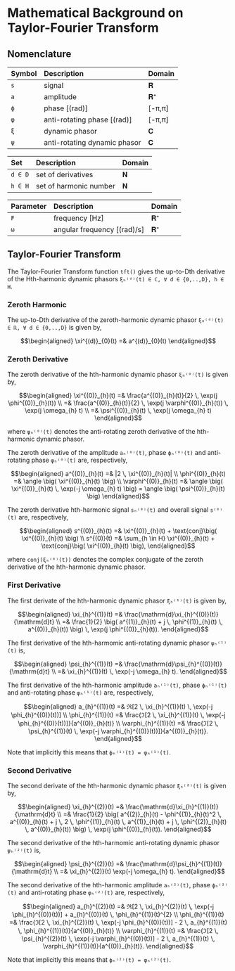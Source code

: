 # Mathematical Background on Taylor-Fourier Transform

## Nomenclature

| Symbol    | Description                   | Domain    |
|:----------|:------------------------------|:----------|
| `s`       | signal                        | 𝐑         |
| `a`       | amplitude                     | 𝐑⁺        |
| `ϕ`       | phase [(rad)]                 | [-π,π]    |
| `φ`       | anti-rotating phase [(rad)]   | [-π,π]    |
| `ξ`       | dynamic phasor                | 𝐂         |
| `ψ`       | anti-rotating dynamic phasor  | 𝐂         |

| Set       | Description                   | Domain    |
|:----------|:------------------------------|:----------|
| `d ∈ D`   | set of derivatives            | 𝐍         |
| `h ∈ H`   | set of harmonic number        | 𝐍         |

| Parameter | Description                   | Domain    |
|:----------|:------------------------------|:----------|
| `F`       | frequency [Hz]                | 𝐑⁺        |
| `ω`       | angular frequency [(rad)/s]   | 𝐑⁺        |

## Taylor-Fourier Transform

The Taylor-Fourier Transform function `tft()` gives the up-to-Dth derivative of 
the Hth-harmonic dynamic phasors `ξₕ⁽ᵈ⁾(t) ∈ ℂ, ∀ d ∈ {0,..,D}, h ∈ H`. 

### Zeroth Harmonic

The up-to-Dth derivative of the zeroth-harmonic dynamic phasor 
`ξ₀⁽ᵈ⁾(t) ∈ ℝ, ∀ d ∈ {0,..,D}` is given by,
```math
\begin{aligned}
    \xi^{(d)}_{0}(t)        =& a^{(d)}_{0}(t)
\end{aligned}
```

### Zeroth Derivative

The zeroth derivative of the hth-harmonic dynamic phasor `ξₕ⁽⁰⁾(t)` is given by,
```math
\begin{aligned}
    \xi^{(0)}_{h}(t)        =& \frac{a^{(0)}_{h}(t)}{2} \, \exp(j \phi^{(0)}_{h}(t)) \\
                            =& \frac{a^{(0)}_{h}(t)}{2} \, \exp(j \varphi^{(0)}_{h}(t)) \, \exp(j \omega_{h} t) \\
                            =& \psi^{(0)}_{h}(t) \, \exp(j \omega_{h} t)

\end{aligned}
```
where `ψₕ⁽⁰⁾(t)` denotes the anti-rotating zeroth derivative of the hth-harmonic 
dynamic phasor. 

The zeroth derivative of the amplitude `aₕ⁽⁰⁾(t)`, phase `ϕₕ⁽⁰⁾(t)` and anti-rotating 
phase `φₕ⁽⁰⁾(t)` are, respectively,
```math
\begin{aligned}
    a^{(0)}_{h}(t)          =& |2 \, \xi^{(0)}_{h}(t)| \\
    \phi^{(0)}_{h}(t)       =& \angle \big( \xi^{(0)}_{h}(t) \big) \\
    \varphi^{(0)}_{h}(t)    =& \angle \big( \xi^{(0)}_{h}(t) \, \exp(-j \omega_{h} t) \big) = \angle \big( \psi^{(0)}_{h}(t) \big)
\end{aligned}
```
The zeroth derivative hth-harmonic signal `sₕ⁽⁰⁾(t)` and overall signal `s⁽⁰⁾(t)` 
are, respectively,
```math
\begin{aligned}
    s^{(0)}_{h}(t)          =& \xi^{(0)}_{h}(t) + \text{conj}\big( \xi^{(0)}_{h}(t) \big) \\
    s^{(0)}(t)              =& \sum_{h \in H} \xi^{(0)}_{h}(t) + \text{conj}\big( \xi^{(0)}_{h}(t) \big),
\end{aligned}
```
where `conj(ξₕ⁽⁰⁾(t))` denotes the complex conjugate of the zeroth derivative of the 
hth-harmonic dynamic phasor.

### First Derivative

The first derivate of the hth-harmonic dynamic phasor `ξₕ⁽¹⁾(t)` is given by,
```math
\begin{aligned}
    \xi_{h}^{(1)}(t)        =&  \frac{\mathrm{d}\xi_{h}^{(0)}(t)}{\mathrm{d}t} \\
                            =&  \frac{1}{2} \big( a^{(1)}_{h}(t) +
                                j \, \phi^{(1)}_{h}(t) \, a^{(0)}_{h}(t)) \big)
                                \, \exp(j \phi^{(0)}_{h}(t)).

\end{aligned}
```

The first derivative of the hth-harmomic anti-rotating dynamic phasor `ψₕ⁽¹⁾(t)`
is,
```math 
\begin{aligned}
    \psi_{h}^{(1)}(t)       =&  \frac{\mathrm{d}\psi_{h}^{(0)}(t)}{\mathrm{d}t} \\
                            =&  \xi_{h}^{(1)}(t) \, \exp(-j \omega_{h} t).
\end{aligned}
```

The first derivative of the hth-harmonic amplitude `aₕ⁽¹⁾(t)`, phase `ϕₕ⁽¹⁾(t)` and
anti-rotating phase `φₕ⁽¹⁾(t)` are, respectively,
```math
\begin{aligned}
    a_{h}^{(1)}(t)          =& ℜ[2 \, \xi_{h}^{(1)}(t) \, \exp(-j \phi_{h}^{(0)}(t))] \\
    \phi_{h}^{(1)}(t)       =& \frac{ℑ[2 \, \xi_{h}^{(1)}(t) \, \exp(-j \phi_{h}^{(0)}(t))]}{a^{(0)}_{h}(t)} \\
    \varphi_{h}^{(1)}(t)    =& \frac{ℑ[2 \, \psi_{h}^{(1)}(t) \, \exp(-j \varphi_{h}^{(0)}(t))]}{a^{(0)}_{h}(t)}.
\end{aligned}
```
Note that implicitly this means that `ϕₕ⁽¹⁾(t) = φₕ⁽¹⁾(t)`.

### Second Derivative

The second derivate of the hth-harmonic dynamic phasor `ξₕ⁽²⁾(t)` is given by,
```math
\begin{aligned}
    \xi_{h}^{(2)}(t)        =&  \frac{\mathrm{d}\xi_{h}^{(1)}(t)}{\mathrm{d}t} \\
                            =&  \frac{1}{2} \big( 
                                a^{(2)}_{h}(t) - 
                                \phi^{(1)}_{h}(t)^2 \, a^{(0)}_{h}(t) +
                                j \, 2 \, \phi^{(1)}_{h}(t) \, a^{(1)}_{h}(t) +
                                j \, \phi^{(2)}_{h}(t) \, a^{(0)}_{h}(t)) \big)
                                \, \exp(j \phi^{(0)}_{h}(t)).

\end{aligned}
```

The second derivative of the hth-harmomic anti-rotating dynamic phasor `ψₕ⁽²⁾(t)`
is,
```math 
\begin{aligned}
    \psi_{h}^{(2)}(t)       =&  \frac{\mathrm{d}\psi_{h}^{(1)}(t)}{\mathrm{d}t} \\
                            =&  \xi_{h}^{(2)}(t) \exp(-j \omega_{h} t).
\end{aligned}
```

The second derivative of the hth-harmonic amplitude `aₕ⁽²⁾(t)`, phase `ϕₕ⁽²⁾(t)` and
anti-rotating phase `φₕ⁽²⁾(t)` are, respectively,
```math
\begin{aligned}
    a_{h}^{(2)}(t)          =& ℜ[2 \, \xi_{h}^{(2)}(t) \, \exp(-j \phi_{h}^{(0)}(t))] + a_{h}^{(0)}(t) \, \phi_{h}^{(1)}(t)^{2} \\
    \phi_{h}^{(1)}(t)       =& \frac{ℑ[2 \, \xi_{h}^{(2)}(t) \, \exp(-j \phi_{h}^{(0)}(t))] - 2 \, a_{h}^{(1)}(t) \, \phi_{h}^{(1)}(t)}{a^{(0)}_{h}(t)} \\
    \varphi_{h}^{(1)}(t)    =& \frac{ℑ[2 \, \psi_{h}^{(2)}(t) \, \exp(-j \varphi_{h}^{(0)}(t))] - 2 \, a_{h}^{(1)}(t) \, \varphi_{h}^{(1)}(t)}{a^{(0)}_{h}(t)}.
\end{aligned}
```
Note that implicitly this means that `ϕₕ⁽²⁾(t) = φₕ⁽²⁾(t)`.
